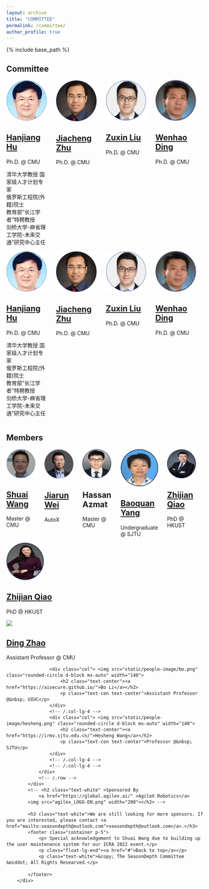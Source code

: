 ```yaml
---
layout: archive
title: "COMMITTEE" 
permalink: /committee/
author_profile: true
---
```


{% include base_path %}

<style>
        .container1 {
            position: relative;
            width: 100%;
            max-width: 5000px;
        }
        
        .modal-content {
            border: 2px solid rgb(255, 187, 0);
            background-color: rgb(0, 0, 0);
            border-radius: 15px;
        }
        
        .modal-header {
            background-color: rgb(255, 187, 0);
            border: 2px solid rgb(255, 187, 0);
            border-top-left-radius: 10px;
            border-top-right-radius: 10px;
        }
        
        .modal-footer {
            border-top: 0 none;
        }
        
        .container1 img {
            width: 100%;
            height: auto;
        }
        
         :target:before {
            content: "";
            display: block;
            height: 100px;
            margin: -90px 0 0;
        }
        
        .container1 .btn {
            position: absolute;
            top: 75%;
            left: 50%;
            transform: translate(-50%, -50%);
            -ms-transform: translate(-50%, -50%);
            background-color: rgb(255, 187, 0);
            color: white;
            font-size: 20px;
            padding: 18px 280px;
            border: none;
            cursor: pointer;
            border-radius: 6px;
            text-align: center;
        }
        
        .container1 .btn:hover {
            background-color: black;
        }
        
        .mx-a {}
        
        .text-cen {}
        
        .mb-6 {}

.row {
    --bs-gutter-x: 1.5rem;
    --bs-gutter-y: 0;
    display: flex;
    flex-wrap: wrap;
    margin-top: calc(-1 * var(--bs-gutter-y));
    margin-right: calc(-.5 * var(--bs-gutter-x));
    margin-left:calc(-.5 * var(--bs-gutter-x))
}

.row > * {
    flex-shrink: 0;
    width: 100%;
    max-width: 100%;
    padding-right: calc(var(--bs-gutter-x) * .5);
    padding-left: calc(var(--bs-gutter-x) * .5);
    margin-top:var(--bs-gutter-y)
}

.col {
    flex:1 0 0%
}

.row-cols-auto > * {
    flex: 0 0 auto;
    width:auto
}

.row-cols-1 > * {
    flex: 0 0 auto;
    width:100%
}

.row-cols-2 > * {
    flex: 0 0 auto;
    width:50%
}

.row-cols-3 > * {
    flex: 0 0 auto;
    width:33.3333333333%
}

.row-cols-4 > * {
    flex: 0 0 auto;
    width:25%
}

.row-cols-5 > * {
    flex: 0 0 auto;
    width:20%
}

.row-cols-6 > * {
    flex: 0 0 auto;
    width:16.6666666667%
}

.col-auto {
    flex: 0 0 auto;
    width:auto
}

.col-1 {
    flex: 0 0 auto;
    width:8.33333333%
}

.col-2 {
    flex: 0 0 auto;
    width:16.66666667%
}

.col-3 {
    flex: 0 0 auto;
    width:25%
}

.col-4 {
    flex: 0 0 auto;
    width:33.33333333%
}

.col-5 {
    flex: 0 0 auto;
    width:41.66666667%
}

.col-6 {
    flex: 0 0 auto;
    width:50%
}

.col-7 {
    flex: 0 0 auto;
    width:58.33333333%
}

.col-8 {
    flex: 0 0 auto;
    width:66.66666667%
}

.col-9 {
    flex: 0 0 auto;
    width:75%
}

.col-10 {
    flex: 0 0 auto;
    width:83.33333333%
}

.col-11 {
    flex: 0 0 auto;
    width:91.66666667%
}

.col-12 {
    flex: 0 0 auto;
    width:100%
}


	
    </style>


<style>
.i-list[data-v-662c1668] {
	width: 100%;
	display: flex;
	justify-content: space-between;
	margin-top: 20px
}

.l-img[data-v-662c1668] {
	width: 30%;
	margin-right: 20px
}

.img-bottom[data-v-662c1668] {
	background: #fff;
	width: 100%;
	overflow: hidden
}
</style>





<div>
<h2>Committee</h2>
            <div class="container">
                <!-- Three columns of text below the carousel -->
                <div class="row">
                    <div class="col"> <img src="../images/prof1.png"  width="140">
                        <h2><a href="https://hanjianghu.net/">Hanjiang Hu</a></h2>
                        <p>Ph.D. @ CMU</p>
			<p>清华大学教授 国家级人才计划专家</br>俄罗斯工程院(外籍)院士</br>教育部“长江学者”特聘教授</br>剑桥大学-麻省理工学院-未来交通”研究中心主任</br></p>
                    </div>
                    <!-- /.col-lg-4 -->
                    <div class="col"> <img src="../images/prof2.png"  width="140">
                        <h2><a href="https://jiachengzhuml.github.io/">Jiacheng Zhu</a></h2>
                        <p>Ph.D. @ CMU</p>
                    </div>
                    <!-- /.col-lg-4 -->
                    <div class="col"> <img src="../images/prof3.png"  width="140">
                        <h2><a href="https://zuxin.me/">Zuxin Liu</a></h2>
                        <p>Ph.D. @ CMU</p>
                    </div>
                    <div class="col"> <img src="../images/prof4.jpg"  width="140">
                        <h2><a href="https://wenhao.pub/">Wenhao Ding</a></h2>
                        <p>Ph.D. @ CMU</p>
                    </div>
                    <!-- /.col-lg-4 -->
                </div>
                <!-- /.row -->
		<div class="row">
                    <div class="col"> <img src="../images/prof1.png"  width="140">
                        <h2><a href="https://hanjianghu.net/">Hanjiang Hu</a></h2>
                        <p>Ph.D. @ CMU</p>
			<p>清华大学教授 国家级人才计划专家</br>俄罗斯工程院(外籍)院士</br>教育部“长江学者”特聘教授</br>剑桥大学-麻省理工学院-未来交通”研究中心主任</br></p>
                    </div>
                    <!-- /.col-lg-4 -->
                    <div class="col"> <img src="../images/prof2.png"  width="140">
                        <h2><a href="https://jiachengzhuml.github.io/">Jiacheng Zhu</a></h2>
                        <p>Ph.D. @ CMU</p>
                    </div>
                    <!-- /.col-lg-4 -->
                    <div class="col"> <img src="../images/prof3.png"  width="140">
                        <h2><a href="https://zuxin.me/">Zuxin Liu</a></h2>
                        <p>Ph.D. @ CMU</p>
                    </div>
                    <div class="col"> <img src="../images/prof4.jpg"  width="140">
                        <h2><a href="https://wenhao.pub/">Wenhao Ding</a></h2>
                        <p>Ph.D. @ CMU</p>
                    </div>
                    <!-- /.col-lg-4 -->
                </div>            
	    </div>
	<h2>Members</h2>
            <div class="container ">
                <!-- Three columns of text below the carousel -->
                <div class="row">
                    <!-- /.col-lg-4 -->
                    <div class="col"> <img src="../images/prof5.jpg"  width="100">
                        <h2><a href="https://www.linkedin.com/in/shuaiwa253/">Shuai Wang</a></h2>
                        <p>Master @ CMU</p>
                    </div>
                    <div class="col"> <img src="../images/prof6.jpg"  width="100">
                        <h2><a href="https://www.linkedin.com/in/jiarun-wei-gemini/">Jiarun Wei</a></h2>
                        <p>AutoX</p>
                    </div>
                    <div class="col"> <img src="../images/prof7.png"  width="100">
                    <h2>Hassan Azmat</h2>
                    <p>Master @ CMU</p>
                    </div>
                    <!-- /.col-lg-4 -->
                    <div class="col"> <img src="../images/prof8.png"  width="100">
                        <h2><a href="https://yangbaoquan.github.io/">Baoquan Yang</a></h2>
                        <p>Undergraduate @ SJTU</p>
                    </div>
                    <div class="col"> <img src="../images/prof9.png"  width="100">
                        <h2><a href="https://qiaozhijian.github.io/">Zhijian Qiao</a></h2>
                        <p>PhD @ HKUST</p>
                    </div>
		    <div class="col"> <img src="../images/prof10.png"  width="100">
                        <h2><a href="https://qiaozhijian.github.io/">Zhijian Qiao</a></h2>
                        <p>PhD @ HKUST</p>
                    </div>
                    <!-- /.col-lg-4 -->
                </div>
                <!-- /.row -->
            </div>
            <div class="container">
                <!-- Three columns of text below the carousel -->
                <div class="row">
                    <div class="col"> <img src="static/people-image/ding.jpg" class="rounded-circle mx-auto d-block" width="140">
                        <h2 class="text-center"><a href="https://safeai-lab.github.io/">Ding Zhao</a></h2>
                        <p class="text-center">Assistant Professor @ CMU</p>
                    </div>

                    <div class="col"> <img src="static/people-image/bo.png" class="rounded-circle d-block mx-auto" width="140">
                        <h2 class="text-center"><a href="https://aisecure.github.io/">Bo Li</a></h2>
                        <p class="text-cen text-center">Assistant Professor @&nbsp; UIUC</p>
                    </div>
                    <!-- /.col-lg-4 -->
                    <div class="col"> <img src="static/people-image/hesheng.png" class="rounded-circle d-block mx-auto" width="140">
                        <h2 class="text-center"><a href="https://irmv.sjtu.edu.cn/">Hesheng Wang</a></h2>
                        <p class="text-cen text-center">Professor @&nbsp; SJTU</p>
                    </div>
                    <!-- /.col-lg-4 -->
                    <!-- /.col-lg-4 -->
                </div>
                <!-- /.row -->
            </div>
            <!-- <h2 class="text-white" >Sponsored By
                <a href="https://global.agilex.ai/" >AgileX Robotics</a>
            <img src="agilex_LOGO-EN.png" width="200"></h2> -->
            
            <h3 class="text-white">We are still looking for more sponsors. If you are interested, please contact <a href="mailto:seasondepth@outlook.com">seasondepth@outlook.com</a>.</h3>
            <footer class="container p-5">
                <p> Special acknowledgement to Shuai Wang due to building up the user maintenance system for our ICRA 2022 event.</p>
                <p class="float-lg-end"><a href="#">Back to top</a></p>
                <p class="text-white">&copy; The SeasonDepth Committee &middot; All Rights Researved.</p>
                
            </footer>
        </div>


